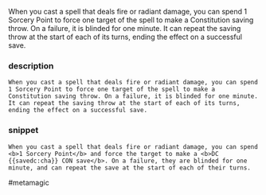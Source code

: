 When you cast a spell that deals fire or radiant damage, you can spend 1 Sorcery Point to force one target of the spell to make a Constitution saving throw. On a failure, it is blinded for one minute. It can repeat the saving throw at the start of each of its turns, ending the effect on a successful save.
### description
```
When you cast a spell that deals fire or radiant damage, you can spend 1 Sorcery Point to force one target of the spell to make a Constitution saving throw. On a failure, it is blinded for one minute. It can repeat the saving throw at the start of each of its turns, ending the effect on a successful save.
```

### snippet
```
When you cast a spell that deals fire or radiant damage, you can spend <b>1 Sorcery Point</b> and force the target to make a <b>DC {{savedc:cha}} CON save</b>. On a failure, they are blinded for one minute, and can repeat the save at the start of each of their turns.
```

#metamagic

